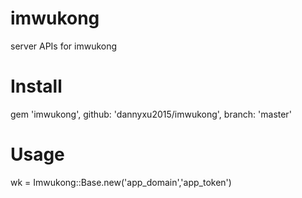 # imwukong
server APIs for imwukong
# Install
gem 'imwukong', github: 'dannyxu2015/imwukong', branch: 'master'
# Usage
wk = Imwukong::Base.new('app_domain','app_token')


